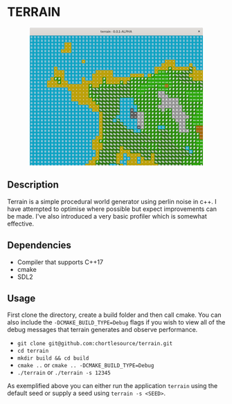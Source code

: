 # TERRAIN
<p align="center">
  <img src="asset/screenshot.png" />
</p>

## Description

Terrain is a simple procedural world generator using perlin noise in c++. I have attempted to optimise where possible but expect improvements can be made. I've also introduced a very basic profiler which is somewhat effective.

## Dependencies
- Compiler that supports C++17
- cmake
- SDL2

## Usage

First clone the directory, create a build folder and then call cmake. You can also include the `-DCMAKE_BUILD_TYPE=Debug` flags if you wish to view all of the debug messages that terrain generates and observe performance.

- `git clone git@github.com:chortlesource/terrain.git`
- `cd terrain`
- `mkdir build && cd build`
- `cmake ..` or `cmake .. -DCMAKE_BUILD_TYPE=Debug`
- `./terrain` or `./terrain -s 12345`


As exemplified above you can either run the application `terrain` using the default seed or supply a seed using `terrain -s <SEED>`.
